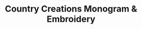 ---
title: "Country Creations Monogram & Embroidery"
url: /cleburne/country-creations-monogram-und-embroidery/
shop: Basteln
---